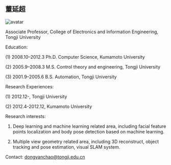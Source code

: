 
## 董延超

![avatar](https://tongjiseemct.github.io/dyc.png)

Associate Professor, College of Electronics and Information Engineering, Tongji University

Education:

(1) 2008.10–2012.3 Ph.D. Computer Science, Kumamoto University

(2) 2005.9–2008.3 M.S. Control theory and engineering, Tongji University

(3) 2001.9–2005.6 B.S. Automation, Tongji University

Research Experiences:

(1) 2012.12-, Tongji University

(2) 2012.4-2012.12, Kumamoto University

Research interests:

1. Deep learning and machine learning related area, including facial feature points localization and body pose detection based on machine learning.

2. Multiple view geometry related area, including 3D reconstruct, object tracking and pose estimation, visual SLAM system.

Contact: dongyanchao@tongji.edu.cn